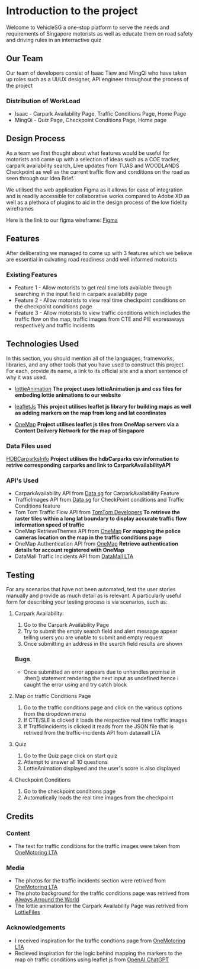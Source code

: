 # Introduction to the project
Welcome to VehicleSG a one-stop platform to serve the needs and requirements of Singapore motorists as well as educate them on road safety and driving rules in an interractive quiz

## Our Team
Our team of developers consist of Isaac Tiew and MingQi who have taken up roles such as a UI/UX designer, API engineer throughout the process of the project

### Distribution of WorkLoad
- Isaac - Carpark Availability Page, Traffic Conditions Page, Home Page
- MingQi - Quiz Page, Checkpoint Conditions Page, Home page
 
## Design Process
 
As a team we first thought about what features would be useful for motorists and came up with a selection of ideas such as a COE tracker, carpark availability search, Live updates
from TUAS and WOODLANDS Checkpoint as well as the current traffic flow and conditions on the road as seen through our Idea Brief. 

We utilised the web application Figma as it allows for ease of integration and is readily accessible for collaborative works compared to Adobe XD as well as a plethora of plugins
to aid in the design process of the low fidelity wireframes

Here is the link to our figma wireframe: [Figma](https://www.figma.com/file/KfDpdyELxdICHP7zi0SLYd/VehicleSG?type=design&node-id=0%3A1&mode=design&t=c263ky6W2egumvHc-1)


## Features

After deliberating we managed to come up with 3 features which we believe are essential in culvating road readiness andd well informed motorists

 
### Existing Features
- Feature 1 - Allow motorists to get real time lots available through searching in the input field in carpark availability page
- Feature 2 - Allow motorists to view real time checkpoint conditions on the checkpoint conditions page
- Feature 3 - Allow motorists to view traffic conditions which includes the traffic flow on the map, traffic images from CTE and PIE expressways respectively and traffic incidents


## Technologies Used

In this section, you should mention all of the languages, frameworks, libraries, and any other tools that you have used to construct this project. For each, provide its name, a link to its official site and a short sentence of why it was used.

- [lottieAnimation](https://lottiefiles.com/)
  **The project uses lottieAnimation js and css files for embeding lottie animations to our website**

- [leafletJs](https://leafletjs.com/)
  **This project utilises leaflet js library for building maps as well as adding markers on the map from long and lat coordinates**

- [OneMap](https://www.onemap.gov.sg/apidocs/)
  **Project utilises leaflet js tiles from OneMap servers via a Content Delivery Network for the map of Singapore**

### Data Files used
[HDBCarparksInfo](https://beta.data.gov.sg/datasets/d_23f946fa557947f93a8043bbef41dd09/view)
**Project utilises the hdbCarparks csv information to retrive corresponding carparks and link to CarparkAvailabilityAPI**


### API's Used

- CarparkAvailability API from [Data sg](https://beta.data.gov.sg/collections/85/view) for CarparkAvailability Feature
- TrafficImages API from [Data sg](https://beta.data.gov.sg/collections/354/view) for CheckPoint conditions and Traffic Conditions feature
- Tom Tom Traffic Flow API from [TomTom Developers](https://developer.tomtom.com/traffic-api/documentation/traffic-flow/traffic-flow-service)
  **To retrieve the raster tiles within a long lat boundary to display accurate traffic flow information speed of traffic**
- OneMap RetrieveThemes API from [OneMap](https://www.onemap.gov.sg/apidocs/apidocs/#getAllThemeInfo)
  **For mapping the police cameras location on the map in the traffic conditions page**
- OneMap Authentication API from [OneMap](https://www.onemap.gov.sg/apidocs/apidocs/#getAllThemeInfo)
  **Retrieve authentication details for account registered with OneMap**
- DataMall Traffic Incidents API from [DataMall LTA](https://datamall.lta.gov.sg/content/datamall/en/dynamic-data.html)




## Testing

For any scenarios that have not been automated, test the user stories manually and provide as much detail as is relevant. A particularly useful form for describing your testing process is via scenarios, such as:

1. Carpark Availability:
    1. Go to the Carpark Availability Page
    2. Try to submit the empty search field and alert message appear telling users you are unable to submit and empty request
    3. Once submitting an address in the search field results are shown

    ### Bugs
    - Once submitted an error appears due to unhandles promise in .then() statement rendering the next input as undefined hence i caught the error using and try catch block

 2. Map on traffic Conditions Page
    1. Go to the traffic conditions page and click on the various options from the dropdown menu
    2. If CTE/SLE is clicked it loads the respective real time traffic images
    3. If TrafficIncidents is clicked it reads from the JSON file that is retrived from the traffic-incidents API from datamall LTA

 3. Quiz
    1. Go to the Quiz page click on start quiz
    2. Attempt to answer all 10 questions
    3. LottieAnimation displayed and the user's score is also displayed


 4. Checkpoint Conditions
    1. Go to the checkpoint conditions page
    2. Automatically loads the real time images from the checkpoint
    



## Credits

### Content
- The text for traffic conditions for the traffic images were taken from [OneMotoring LTA](https://onemotoring.lta.gov.sg/content/onemotoring/home/driving/traffic_information/traffic-cameras.html)

### Media
- The photos for the traffic incidents section were retrived from [OneMotoring LTA](https://onemotoring.lta.gov.sg/content/onemotoring/home/driving/traffic_information/traffic-smart.html)
- The photo background for the traffic conditions page was retrived from [Always Arround the World](https://www.google.com/url?sa=i&url=https%3A%2F%2Fwww.alwaysaroundtheworld.com%2Fsingapore%2Fsingapore-skyline%2F&psig=AOvVaw2uFf7YVVgEH0soIM7UbI8P&ust=1707491518335000&source=images&cd=vfe&opi=89978449&ved=0CBUQjhxqFwoTCNi04dyDnIQDFQAAAAAdAAAAABAE)
- The lottie animation for the Carpark Availability Page was retrived from [LottieFiles](https://lottiefiles.com/animations/parking-spots-1JxnjiZoIc)

### Acknowledgements

- I received inspiration for the traffic condtions page from [OneMotoring LTA](https://onemotoring.lta.gov.sg/content/onemotoring/home/driving/traffic_information/traffic-cameras.html)
- Recieved inspiration for the logic behind mapping the markers to the map on traffic conditions using leaflet js from [OpenAI ChatGPT](https://chat.openai.com/c/9b10b3b0-f46e-45a3-989e-5d52ac49b2c4)
